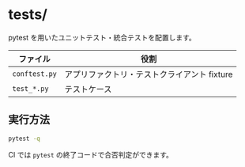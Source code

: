 # tests/

pytest を用いたユニットテスト・統合テストを配置します。

| ファイル | 役割 |
|---------|------|
| `conftest.py` | アプリファクトリ・テストクライアント fixture |
| `test_*.py`  | テストケース |

## 実行方法

```bash
pytest -q
```

CI では `pytest` の終了コードで合否判定ができます。 

